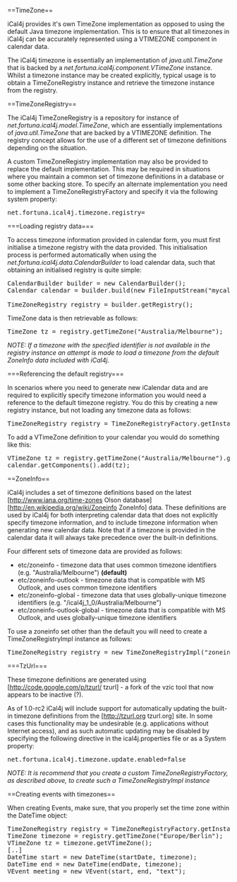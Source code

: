 ==TimeZone==

iCal4j provides it's own TimeZone implementation as opposed to using the default Java timezone implementation. This is to ensure that all timezones in iCal4j can be accurately represented using a VTIMEZONE component in calendar data.

The iCal4j timezone is essentially an implementation of <em>java.util.TimeZone</em> that is backed by a <em>net.fortuna.ical4j.component.VTimeZone</em> instance. Whilst a timezone instance may be created explicitly, typical usage is to obtain a TimeZoneRegistry instance and retrieve the timezone instance from the registry.

==TimeZoneRegistry==

The iCal4j TimeZoneRegistry is a repository for instance of <em>net.fortuna.ical4j.model.TimeZone</em>, which are essentially implementations of <em>java.util.TimeZone</em> that are backed by a VTIMEZONE definition. The registry concept allows for the use of a different set of timezone definitions depending on the situation.

A custom TimeZoneRegistry implementation may also be provided to replace the default implementation. This may be required in situations where you maintain a common set of timezone definitions in a database or some other backing store. To specify an alternate implementation you need to implement a TimeZoneRegistryFactory and specify it via the following system property:

<pre>net.fortuna.ical4j.timezone.registry=<custom_factory_classname></pre>

===Loading registry data===

To access timezone information provided in calendar form, you must first initialise a timezone registry with the data provided. This initialisation process is performed automatically when using the <em>net.fortuna.ical4j.data.CalendarBuilder</em> to load calendar data, such that obtaining an initialised registry is quite simple:

<pre>
CalendarBuilder builder = new CalendarBuilder();
Calendar calendar = builder.build(new FileInputStream("mycalendar.ics"));

TimeZoneRegistry registry = builder.getRegistry();
</pre>

TimeZone data is then retrievable as follows:

<pre>
TimeZone tz = registry.getTimeZone("Australia/Melbourne");
</pre>

<em>NOTE: If a timezone with the specified identifier is not available in the registry instance an attempt is made to load a timezone from the default ZoneInfo data included with iCal4j.</em>


===Referencing the default registry===

In scenarios where you need to generate new iCalendar data and are required to explicitly specify timezone information you would need a reference to the default timezone registry. You do this by creating a new registry instance, but not loading any timezone data as follows:

<pre>
TimeZoneRegistry registry = TimeZoneRegistryFactory.getInstance().createRegistry();
</pre>

To add a VTimeZone definition to your calendar you would do something like this:

<pre>
VTimeZone tz = registry.getTimeZone("Australia/Melbourne").getVTimeZone();
calendar.getComponents().add(tz);
</pre>

==ZoneInfo==

iCal4j includes a set of timezone definitions based on the latest [http://www.iana.org/time-zones Olson database] [http://en.wikipedia.org/wiki/Zoneinfo ZoneInfo] data. These definitions are used by iCal4j for both interpreting calendar data that does not explicitly specify timezone information, and to include timezone information when generating new calendar data. Note that if a timezone is provided in the calendar data it will always take precedence over the built-in definitions.

Four different sets of timezone data are provided as follows:

* etc/zoneinfo - timezone data that uses common timezone identifiers (e.g. "Australia/Melbourne") <strong>(default)</strong>
* etc/zoneinfo-outlook - timezone data that is compatible with MS Outlook, and uses common timezone identifiers
* etc/zoneinfo-global - timezone data that uses globally-unique timezone identifiers (e.g. "/ical4j_1_0/Australia/Melbourne")
* etc/zoneinfo-outlook-global - timezone data that is compatible with MS Outlook, and uses globally-unique timezone identifiers

To use a zoneinfo set other than the default you will need to create a TimeZoneRegistryImpl instance as follows:

<pre>TimeZoneRegistry registry = new TimeZoneRegistryImpl("zoneinfo-outlook/")</pre>

===TzUrl===

These timezone definitions are generated using [http://code.google.com/p/tzurl/ tzurl] - a fork of the vzic tool that now appears to be inactive (?).

As of 1.0-rc2 iCal4j will include support for automatically updating the built-in timezone definitions from the [http://tzurl.org tzurl.org] site. In some cases this functionality may be undesirable (e.g. applications without Internet access), and as such automatic updating may be disabled by specifying the following directive in the ical4j.properties file or as a System property:

<pre>net.fortuna.ical4j.timezone.update.enabled=false</pre>

<em>NOTE: It is recommend that you create a custom TimeZoneRegistryFactory, as described above, to create such a TimeZoneRegistryImpl instance</em>

==Creating events with timezones==

When creating Events, make sure, that you properly set the time zone within the DateTime object:

<pre>
TimeZoneRegistry registry = TimeZoneRegistryFactory.getInstance().createRegistry();
TimeZone timezone = registry.getTimeZone("Europe/Berlin");
VTimeZone tz = timezone.getVTimeZone();
[..]
DateTime start = new DateTime(startDate, timezone);
DateTime end = new DateTime(endDate, timezone);
VEvent meeting = new VEvent(start, end, "text");
</pre>
